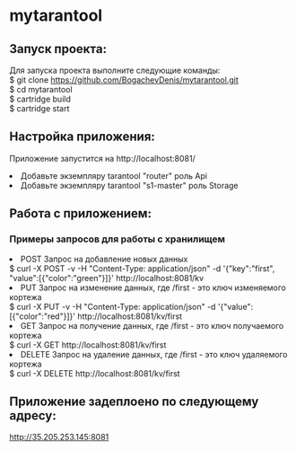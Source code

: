 # mytarantool

## Запуск проекта:
Для запуска проекта выполните следующие команды:
<br>
$ git clone https://github.com/BogachevDenis/mytarantool.git
<br>
$ cd mytarantool
<br>
$ cartridge build
<br>
$ cartridge start
<br>
## Настройка приложения:
Приложение запустится на http://localhost:8081/
<br>
<li> Добавьте экземпляру tarantool "router" роль Api
<br>
<li> Добавьте экземпляру tarantool "s1-master" роль Storage
  
## Работа с приложением:

### Примеры запросов для работы с хранилищем
<li>POST Запрос на добавление новых данных
  <br>
  $ curl -X POST -v -H "Content-Type: application/json" -d '{"key":"first", "value":[{"color":"green"}]}' http://localhost:8081/kv
  <br>
 <li>PUT Запрос на изменение данных, где /first - это ключ изменяемого кортежа
  <br>
  $  curl -X PUT -v -H "Content-Type: application/json" -d '{"value":[{"color":"red"}]}' http://localhost:8081/kv/first
  <br>
 <li>GET Запрос на получение данных, где /first - это ключ получаемого кортежа
  <br>
  $  curl -X GET  http://localhost:8081/kv/first
  <br>
 <li>DELETE Запрос на удаление данных, где /first - это ключ удаляемого кортежа
  <br>
  $  curl -X DELETE  http://localhost:8081/kv/first
  <br>
   
## Приложение задеплоено по следующему адресу:
http://35.205.253.145:8081
